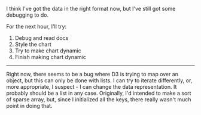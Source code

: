 I think I've got the data in the right format now, but I've still got some debugging to do. 

For the next hour, I'll try: 
1. Debug and read docs
2. Style the chart
3. Try to make chart dynamic
4. Finish making chart dynamic

---
Right now, there seems to be a bug where D3 is trying to map over an object, but this can only be done with lists. I can try to iterate differently, or, more appropriate, I suspect - I can change the data representation. It probably should be a list in any case. Originally, I'd intended to make a sort of sparse array, but, since I initialized all the keys, there really wasn't much point in doing that. 